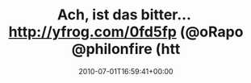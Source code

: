 ---
retweeted: false
source: <a href="http://twitter.com" rel="nofollow">Tweetie for Mac</a>
entities:
  hashtags: []
  symbols: []
  user_mentions:
  - name: Rap
    screen_name: oRAPo
    indices:
    - '48'
    - '54'
    id_str: '102157232'
    id: '102157232'
  - name: Philip
    screen_name: PhilOnFire
    indices:
    - '55'
    - '66'
    id_str: '739681261'
    id: '739681261'
  urls: []
display_text_range:
- '0'
- '67'
favorite_count: '0'
id_str: '17506370212'
truncated: false
retweet_count: '0'
id: '17506370212'
created_at: Thu Jul 01 16:59:41 +0000 2010
favorited: false
full_text: Ach, ist das bitter…  http://yfrog.com/0fd5fp  (@oRapo [@philonfire](https://twitter.com/philonfire))
lang: de
tags:
- pesos/twitter
date: '2010-07-01T16:59:41+00:00'
src: https://twitter.com/bascht/status/17506370212
original_url: https://twitter.com/bascht/status/17506370212
type: twitter_tweet
text: Ach, ist das bitter…  http://yfrog.com/0fd5fp  (@oRapo [@philonfire](https://twitter.com/philonfire))
title: Ach, ist das bitter…  http://yfrog.com/0fd5fp  (@oRapo @philonfire (htt

---